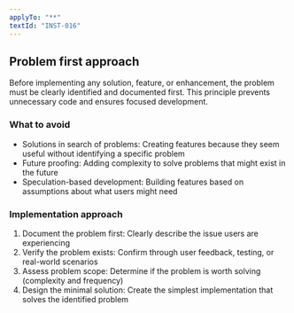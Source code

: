 ```yaml
---
applyTo: "**"
textId: "INST-016"
---
```


## Problem first approach

Before implementing any solution, feature, or enhancement, the problem must be clearly identified and documented first. This principle prevents unnecessary code and ensures focused development.

### What to avoid

- Solutions in search of problems: Creating features because they seem useful without identifying a specific problem
- Future proofing: Adding complexity to solve problems that might exist in the future
- Speculation-based development: Building features based on assumptions about what users might need

### Implementation approach

1. Document the problem first: Clearly describe the issue users are experiencing
2. Verify the problem exists: Confirm through user feedback, testing, or real-world scenarios
3. Assess problem scope: Determine if the problem is worth solving (complexity and frequency)
4. Design the minimal solution: Create the simplest implementation that solves the identified problem
